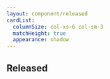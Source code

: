 ```yaml
---
layout: component/released
cardList:
  columnSize: col-xs-6 col-sm-3
  matchHeight: true
  appearance: shadow
---
```


## Released

<!-- Each released component includes information to help you implement them, such as:

- an explanation of the problem it solves in the interface
- live examples so you can see the component in action
- best practice and guidelines to use the component correctly

You can find comprehensive instructions on how to use the released components in our GitHub repo. Or search our FAQs in the Community forum. -->
